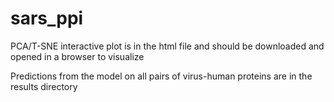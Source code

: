 # sars_ppi

PCA/T-SNE interactive plot is in the html file and should be downloaded and opened in a browser to visualize

Predictions from the model on all pairs of virus-human proteins are in the results directory
